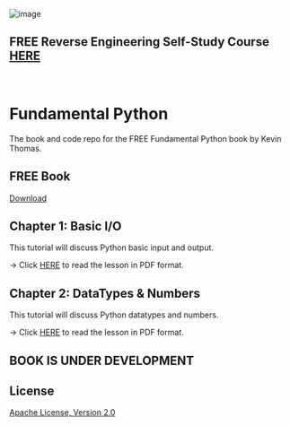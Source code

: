 ![image](https://github.com/mytechnotalent/Fundamental-Python/blob/main/Fundamental%20Python.png?raw=true)

## FREE Reverse Engineering Self-Study Course [HERE](https://github.com/mytechnotalent/Reverse-Engineering-Tutorial)

<br>

# Fundamental Python
The book and code repo for the FREE Fundamental Python book by Kevin Thomas.

## FREE Book
[Download](https://github.com/mytechnotalent/Fundamental-Python/blob/main/Fundamental_Python_ALPHA.pdf)

## Chapter 1: Basic I/O
This tutorial will discuss Python basic input and output.

-> Click [HERE](https://github.com/mytechnotalent/Fundamental-Python/blob/main/Fundamental_Python_ALPHA.pdf) to read the lesson in PDF format. <br>

## Chapter 2: DataTypes & Numbers
This tutorial will discuss Python datatypes and numbers.

-> Click [HERE](https://github.com/mytechnotalent/Fundamental-Python/blob/main/Fundamental_Python_ALPHA.pdf) to read the lesson in PDF format. <br>

## BOOK IS UNDER DEVELOPMENT

## License
[Apache License, Version 2.0](https://www.apache.org/licenses/LICENSE-2.0)
